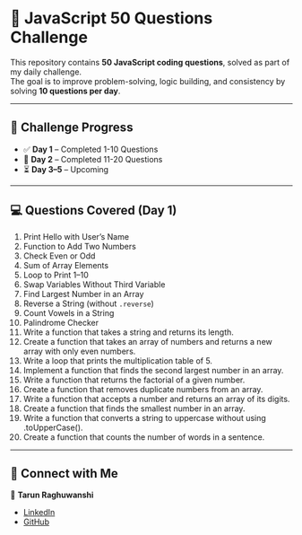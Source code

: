 # 🚀 JavaScript 50 Questions Challenge  

This repository contains **50 JavaScript coding questions**, solved as part of my daily challenge.  
The goal is to improve problem-solving, logic building, and consistency by solving **10 questions per day**.  

---

## 📌 Challenge Progress  

- ✅ **Day 1** – Completed 1-10 Questions
- 🔄 **Day 2** – Completed 11-20 Questions
- ⏳ **Day 3–5** – Upcoming  

---

## 💻 Questions Covered (Day 1)  

1. Print Hello with User’s Name  
2. Function to Add Two Numbers  
3. Check Even or Odd  
4. Sum of Array Elements  
5. Loop to Print 1–10  
6. Swap Variables Without Third Variable  
7. Find Largest Number in an Array  
8. Reverse a String (without `.reverse`)  
9. Count Vowels in a String  
10. Palindrome Checker
11. Write a function that takes a string and returns its length.
12. Create a function that takes an array of numbers and returns a new array with only even numbers.
13. Write a loop that prints the multiplication table of 5.
14. Implement a function that finds the second largest number in an array.
15. Write a function that returns the factorial of a given number.
16. Create a function that removes duplicate numbers from an array.
17. Write a function that accepts a number and returns an array of its digits.
18. Create a function that finds the smallest number in an array.
19. Write a function that converts a string to uppercase without using .toUpperCase().
20. Create a function that counts the number of words in a sentence.


---

## 🔗 Connect with Me  

👤 **Tarun Raghuwanshi**  
- [LinkedIn](https://www.linkedin.com/in/tarun-raghuwanshi/)  
- [GitHub](https://github.com/Tarun7791)  
